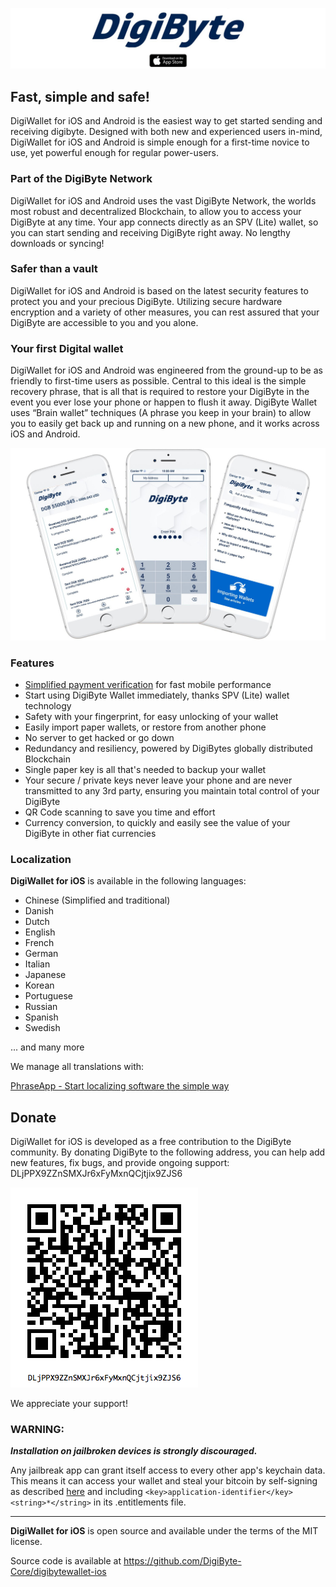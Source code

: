[![DigiWallet](/images/top-logo.jpg)](https://itunes.apple.com/us/app/digiwallet-digibyte-wallet/id1328006562)

## Fast, simple and safe!

DigiWallet for iOS and Android is the easiest way to get started sending and receiving digibyte. Designed with both new and experienced users in-mind, DigiWallet for iOS and Android is simple enough for a first-time novice to use, yet powerful enough for regular power-users.

### Part of the DigiByte Network

DigiWallet for iOS and Android uses the vast DigiByte Network, the worlds most robust and decentralized Blockchain, to allow you to access your DigiByte at any time. Your app connects directly as an SPV (Lite) wallet, so you can start sending and receiving DigiByte right away. No lengthy downloads or syncing!

### Safer than a vault

DigiWallet for iOS and Android is based on the latest security features to protect you and your precious DigiByte. Utilizing secure hardware encryption and a variety of other measures, you can rest assured that your DigiByte are accessible to you and you alone.

### Your first Digital wallet

DigiWallet for iOS and Android was engineered from the ground-up to be as friendly to first-time users as possible. Central to this ideal is the simple recovery phrase, that is all that is required to restore your DigiByte in the event you ever lose your phone or happen to flush it away. DigiByte Wallet uses “Brain wallet” techniques (A phrase you keep in your brain) to allow you to easily get back up and running on a new phone, and it works across iOS and Android.

![screenshots](/images/screenshots.jpg)

### Features

- [Simplified payment verification](https://github.com/bitcoin/bips/blob/master/bip-0037.mediawiki) for fast mobile performance
- Start using DigiByte Wallet immediately, thanks SPV (Lite) wallet technology
- Safety with your fingerprint, for easy unlocking of your wallet
- Easily import paper wallets, or restore from another phone
- No server to get hacked or go down
- Redundancy and resiliency, powered by DigiBytes globally distributed Blockchain
- Single paper key is all that's needed to backup your wallet
- Your secure / private keys never leave your phone and are never transmitted to any 3rd party, ensuring you maintain total control of your DigiByte
- QR Code scanning to save you time and effort
- Currency conversion, to quickly and easily see the value of your DigiByte in other fiat currencies

### Localization

**DigiWallet for iOS** is available in the following languages:

- Chinese (Simplified and traditional)
- Danish
- Dutch
- English
- French
- German
- Italian
- Japanese
- Korean
- Portuguese
- Russian
- Spanish
- Swedish

... and many more

We manage all translations with:

[PhraseApp - Start localizing software the simple way](https://phraseapp.com)

## Donate

DigiWallet for iOS is developed as a free contribution to the DigiByte community.  By donating DigiByte to the following address, you can help add new features, fix bugs, and provide ongoing support: DLjPPX9ZZnSMXJr6xFyMxnQCjtjix9ZJS6

![donate](/images/digiwallet_donation.jpg)

We appreciate your support!

### WARNING:

***Installation on jailbroken devices is strongly discouraged.***

Any jailbreak app can grant itself access to every other app's keychain data. This means it can access your wallet and steal your bitcoin by self-signing as described [here](http://www.saurik.com/id/8) and including `<key>application-identifier</key><string>*</string>` in its .entitlements file.

---

**DigiWallet for iOS** is open source and available under the terms of the MIT license.

Source code is available at https://github.com/DigiByte-Core/digibytewallet-ios
